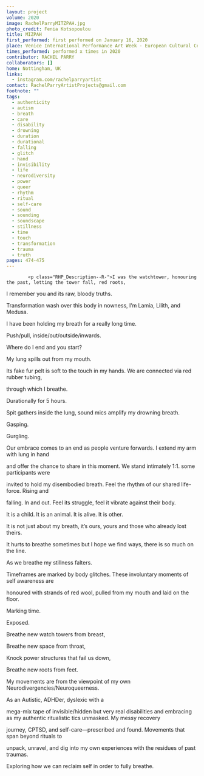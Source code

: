 ```yaml
---
layout: project
volume: 2020
image: RachelParryMITZPAH.jpg
photo_credit: Fenia Kotsopoulou
title: MIZPAH
first_performed: first performed on January 16, 2020
place: Venice International Performance Art Week - European Cultural Centre, Venice, Italy
times_performed: performed x times in 2020
contributor: RACHEL PARRY
collaborators: []
home: Nottingham, UK
links:
  - instagram.com/rachelparryartist
contact: RachelParryArtistProjects@gmail.com
footnote: ""
tags:
  - authenticity
  - autism
  - breath
  - care
  - disability
  - drowning
  - duration
  - durational
  - falling
  - glitch
  - hand
  - invisibility
  - life
  - neurodiversity
  - power
  - queer
  - rhythm
  - ritual
  - self-care
  - sound
  - sounding
  - soundscape
  - stillness
  - time
  - touch
  - transformation
  - trauma
  - truth
pages: 474-475
---
```


    		<p class="RHP_Description--R-">I was the watchtower, honouring the past, letting the tower fall, red roots,

I remember you and its raw, bloody truths.

Transformation wash over this body in nowness, I’m Lamia, Lilith, and Medusa.

I have been holding my breath for a really long time.

Push/pull, inside/out/outside/inwards.

Where do I end and you start?

My lung spills out from my mouth.

Its fake fur pelt is soft to the touch in my hands. We are connected via red rubber tubing,

through which I breathe.

Durationally for 5 hours.

Spit gathers inside the lung, sound mics amplify my drowning breath.

Gasping.

Gurgling.

Our embrace comes to an end as people venture forwards. I extend my arm with lung in hand

and offer the chance to share in this moment. We stand intimately 1:1. some participants were

invited to hold my disembodied breath. Feel the rhythm of our shared life-force. Rising and

falling. In and out. Feel its struggle, feel it vibrate against their body.

It is a child. It is an animal. It is alive. It is other.

It is not just about my breath, it’s ours, yours and those who already lost theirs.

It hurts to breathe sometimes but I hope we find ways, there is so much on the line.

As we breathe my stillness falters.

Timeframes are marked by body glitches. These involuntary moments of self awareness are

honoured with strands of red wool, pulled from my mouth and laid on the floor.

Marking time.

Exposed.

Breathe new watch towers from breast,

Breathe new space from throat,

Knock power structures that fail us down,

Breathe new roots from feet.

My movements are from the viewpoint of my own Neurodivergencies/Neuroqueerness.

As an Autistic, ADHDer, dyslexic with a

mega-mix tape of invisible/hidden but very real disabilities and embracing as my authentic ritualistic tics unmasked. My messy recovery

journey, CPTSD, and self-care—prescribed and found. Movements that span beyond rituals to

unpack, unravel, and dig into my own experiences with the residues of past traumas.

Exploring how we can reclaim self in order to fully breathe.
